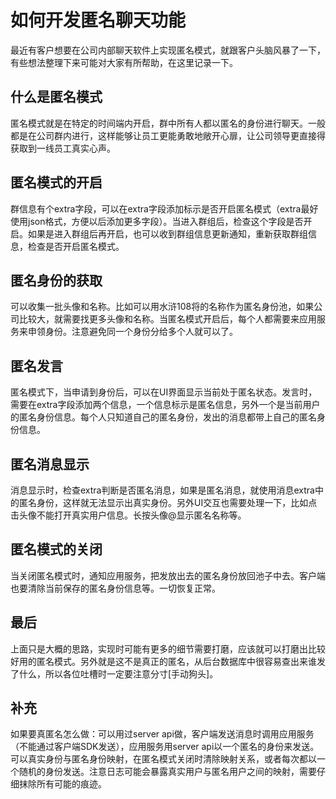 # 如何开发匿名聊天功能
最近有客户想要在公司内部聊天软件上实现匿名模式，就跟客户头脑风暴了一下，有些想法整理下来可能对大家有所帮助，在这里记录一下。

## 什么是匿名模式
匿名模式就是在特定的时间端内开启，群中所有人都以匿名的身份进行聊天。一般都是在公司群内进行，这样能够让员工更能勇敢地敞开心扉，让公司领导更直接得获取到一线员工真实心声。

## 匿名模式的开启
群信息有个extra字段，可以在extra字段添加标示是否开启匿名模式（extra最好使用json格式，方便以后添加更多字段）。当进入群组后，检查这个字段是否开启。如果是进入群组后再开启，也可以收到群组信息更新通知，重新获取群组信息，检查是否开启匿名模式。

## 匿名身份的获取
可以收集一批头像和名称。比如可以用水浒108将的名称作为匿名身份池，如果公司比较大，就需要找更多头像和名称。当匿名模式开启后，每个人都需要来应用服务来申领身份。注意避免同一个身份分给多个人就可以了。

## 匿名发言
匿名模式下，当申请到身份后，可以在UI界面显示当前处于匿名状态。发言时，需要在extra字段添加两个信息，一个信息标示是匿名信息，另外一个是当前用户的匿名身份信息。每个人只知道自己的匿名身份，发出的消息都带上自己的匿名身份信息。

## 匿名消息显示
消息显示时，检查extra判断是否匿名消息，如果是匿名消息，就使用消息extra中的匿名身份，这样就无法显示出真实身份。另外UI交互也需要处理一下，比如点击头像不能打开真实用户信息。长按头像@显示匿名名称等。

## 匿名模式的关闭
当关闭匿名模式时，通知应用服务，把发放出去的匿名身份放回池子中去。客户端也要清除当前保存的匿名身份信息等。一切恢复正常。

## 最后
上面只是大概的思路，实现时可能有更多的细节需要打磨，应该就可以打磨出比较好用的匿名模式。另外就是这不是真正的匿名，从后台数据库中很容易查出来谁发了什么，所以各位吐槽时一定要注意分寸[手动狗头]。

## 补充
如果要真匿名怎么做：可以用过server api做，客户端发送消息时调用应用服务（不能通过客户端SDK发送），应用服务用server api以一个匿名的身份来发送。可以真实身份与匿名身份映射，在匿名模式关闭时清除映射关系，或者每次都以一个随机的身份发送。注意日志可能会暴露真实用户与匿名用户之间的映射，需要仔细抹除所有可能的痕迹。

